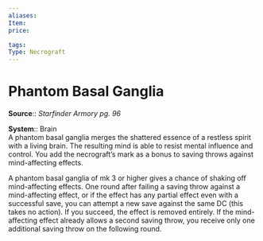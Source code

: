 ```yaml
---
aliases: 
Item:
price: 

tags: 
Type: Necrograft
---
```


# Phantom Basal Ganglia

**Source**:: _Starfinder Armory pg. 96_  

**System**:: Brain  
A phantom basal ganglia merges the shattered essence of a restless spirit with a living brain. The resulting mind is able to resist mental influence and control. You add the necrograft’s mark as a bonus to saving throws against mind-affecting effects.  
  
A phantom basal ganglia of mk 3 or higher gives a chance of shaking off mind-affecting effects. One round after failing a saving throw against a mind-affecting effect, or if the effect has any partial effect even with a successful save, you can attempt a new save against the same DC (this takes no action). If you succeed, the effect is removed entirely. If the mind-affecting effect already allows a second saving throw, you receive only one additional saving throw on the following round.
